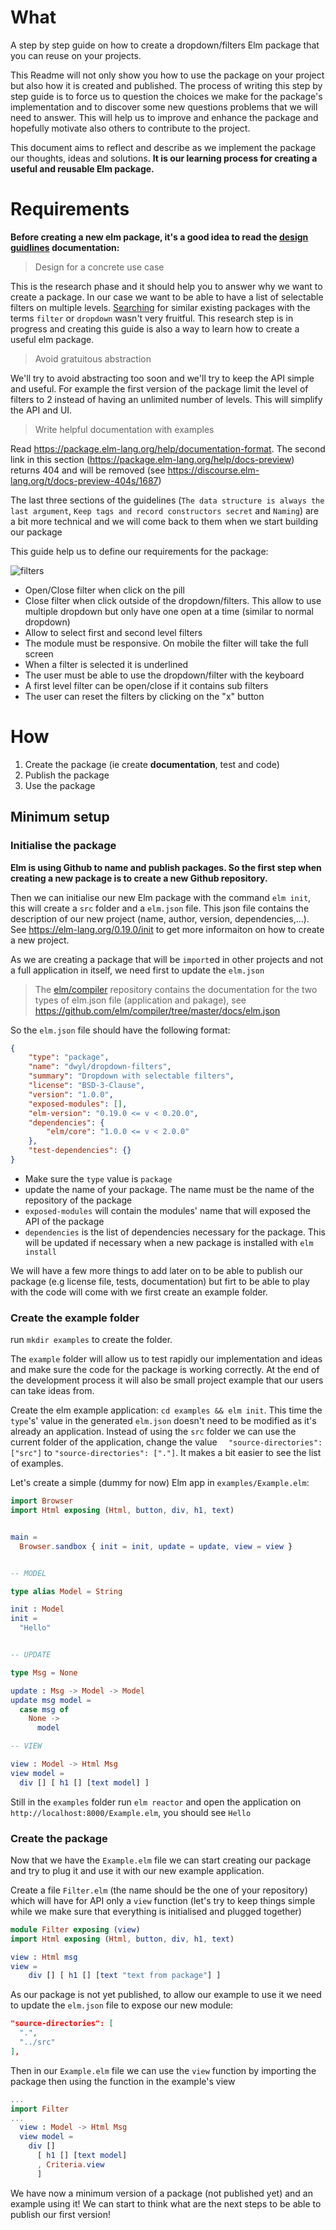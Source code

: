 # What

A step by step guide on how to create a dropdown/filters
Elm package that you can reuse on your projects.

This Readme will not only show you how to use the package on your project but
also how it is created and published.
The process of writing this step by step guide
is to force us to question the choices we make for the package's implementation
and to discover some new questions problems that we will need to answer.
This will help us to improve and enhance the package and
hopefully motivate also others to contribute to the project.

This document aims to reflect and describe as we implement the package our thoughts, ideas and solutions. **It is our learning process for creating a useful and reusable Elm package.**

# Requirements

**Before creating a new elm package, it's a good idea to read the
[design guidlines](https://package.elm-lang.org/help/design-guidelines) documentation:**

> Design for a concrete use case

This is the research phase and it should help you to answer why
we want to create a package. In our case we want to be able to
have a list of selectable filters on multiple levels.
[Searching](https://package.elm-lang.org/) for similar existing packages with the terms
`filter` or `dropdown` wasn't very fruitful.
This research step is in progress and creating this guide is also a way to learn
how to create a useful elm package.

> Avoid gratuitous abstraction

We'll try to avoid abstracting too soon and we'll try to keep the API simple and useful.
For example the first version of the package limit the level of filters to 2
instead of having an unlimited number of levels. This will simplify the API and UI.

> Write helpful documentation with examples

Read https://package.elm-lang.org/help/documentation-format.
The second link in this section (https://package.elm-lang.org/help/docs-preview) returns 404
and will be removed (see https://discourse.elm-lang.org/t/docs-preview-404s/1687)

The last three sections of the guidelines
(`The data structure is always the last argument`, `Keep tags and record constructors secret` and `Naming`)
are a bit more technical and we will come back to them when we start building our package

This guide help us to define our requirements for the package:

![filters](https://user-images.githubusercontent.com/6057298/49383414-9409ae80-f710-11e8-9a00-e092bbf4ad29.png)

- Open/Close filter when click on the pill
- Close filter when click outside of the dropdown/filters.
  This allow to use multiple dropdown but only have one open at a time (similar to normal dropdown)
- Allow to select first and second level filters
- The module must be responsive. On mobile the filter will take the full screen
- When a filter is selected it is underlined
- The user must be able to use the dropdown/filter with the keyboard
- A first level filter can be open/close if it contains sub filters
- The user can reset the filters by clicking on the "x" button


# How

1. Create the package (ie create **documentation**, test and code)
2. Publish the package
3. Use the package

## Minimum setup

### Initialise the package

**Elm is using Github to name and publish packages. So the first step when creating a new package is to create a new Github repository.**

Then we can initialise our new Elm package with the command `elm init`, this will create a `src` folder and a `elm.json` file.
This json file contains the description of our new project (name, author, version, dependencies,...). See https://elm-lang.org/0.19.0/init
to get more informaiton on how to create a new project.

As we are creating a package that will be `import`ed in other projects and not a full application in itself, we need first to update the `elm.json`

> The [elm/compiler](https://github.com/elm/compiler) repository contains the documentation for the two types of elm.json file (application and pakage), see https://github.com/elm/compiler/tree/master/docs/elm.json


So the `elm.json` file should have the following format:
```json
{
    "type": "package",
    "name": "dwyl/dropdown-filters",
    "summary": "Dropdown with selectable filters",
    "license": "BSD-3-Clause",
    "version": "1.0.0",
    "exposed-modules": [],
    "elm-version": "0.19.0 <= v < 0.20.0",
    "dependencies": {
        "elm/core": "1.0.0 <= v < 2.0.0"
    },
    "test-dependencies": {}
}
```

- Make sure the `type` value is `package`
- update the name of your package. The name must be the name of the repository of the package
- `exposed-modules` will contain the modules' name that will exposed the API of the package
- `dependencies` is the list of dependencies necessary for the package. This will be updated if necessary when a new package is installed with `elm install`

We will have a few more things to add later on to be able to publish our package (e.g license file, tests, documentation) but firt to be able to play with the code will come with we first create an example folder.

### Create the example folder

run `mkdir examples` to create the folder.

The `example` folder will allow us to test rapidly our implementation and ideas and make sure the code for the package is working correctly. At the end of the development process it will also be small project example that our users can take ideas from.

Create the elm example application: `cd examples && elm init`. This time the `type`'s' value in the generated `elm.json` doesn't need to be modified as it's already an application. Instead of using the `src` folder we can use the current folder of the application, change the value `  "source-directories": ["src"]` to   `"source-directories": ["."]`. It makes a bit easier to see the list of examples.


Let's create a simple (dummy for now) Elm app in `examples/Example.elm`:

```elm
import Browser
import Html exposing (Html, button, div, h1, text)


main =
  Browser.sandbox { init = init, update = update, view = view }


-- MODEL

type alias Model = String

init : Model
init =
  "Hello"


-- UPDATE

type Msg = None

update : Msg -> Model -> Model
update msg model =
  case msg of
    None ->
      model

-- VIEW

view : Model -> Html Msg
view model =
  div [] [ h1 [] [text model] ]

```

Still in the `examples` folder run `elm reactor` and open the application on `http://localhost:8000/Example.elm`, you should see `Hello`


### Create the package

Now that we have the `Example.elm` file we can start creating our package and try to plug it and use it with our new example application.

Create a file `Filter.elm` (the name should be the one of your repository) which will have for API only a `view` function (let's try to keep things simple while we make sure that everything is initialised and plugged together)

```elm
module Filter exposing (view)
import Html exposing (Html, button, div, h1, text)

view : Html msg
view =
    div [] [ h1 [] [text "text from package"] ]
```

As our package is not yet published, to allow our example to use it we need to update the `elm.json` file to expose our new module:

```json
"source-directories": [
  ".",
  "../src"
],
```

Then in our `Example.elm` file we can use the `view` function by importing the package then using the function in the example's view

```elm
...
import Filter
...
  view : Model -> Html Msg
  view model =
    div []
      [ h1 [] [text model]
      , Criteria.view
      ]
```

We have now a minimum version of a package (not published yet) and an example using it! We can start to think what are the next steps to be able to publish our first version!
